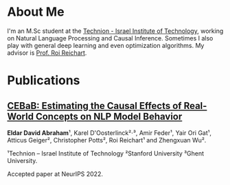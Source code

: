 # About Me
I'm an M.Sc student at the [Technion - Israel Institute of Technology](https://www.technion.ac.il/), working on Natural Language Processing and Causal Inference. Sometimes I also play with general deep learning and even optimization algorithms. My advisor is [Prof. Roi Reichart](https://iew.technion.ac.il/~roiri/).

# Publications
## [CEBaB: Estimating the Causal Effects of Real-World Concepts on NLP Model Behavior](https://arxiv.org/abs/2205.14140)

**Eldar David Abraham**¹, Karel D'Oosterlinck²⋅³, Amir Feder¹, Yair Ori Gat¹, Atticus Geiger², Christopher Potts², Roi Reichart¹ and Zhengxuan Wu².

¹Technion – Israel Institute of Technology   ²Stanford University   ³Ghent University.

Accepted paper at NeurIPS 2022.
